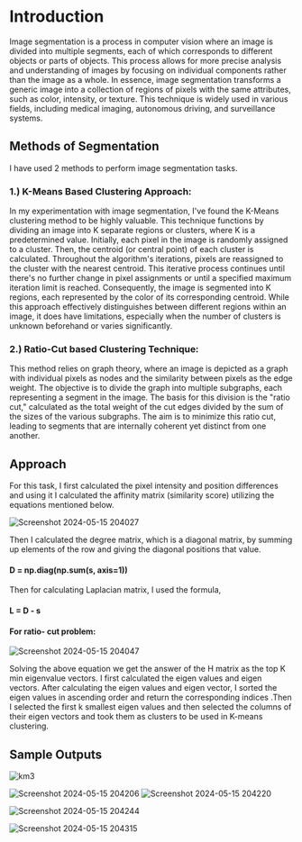 # Introduction
Image segmentation is a process in computer vision where an image is divided into multiple segments, each of which corresponds to different objects or parts of objects. This process allows for more precise analysis and understanding of images by focusing on individual components rather than the image as a whole. In essence, image segmentation transforms a generic image into a collection of regions of pixels with the same attributes, such as color, intensity, or texture. This technique is widely used in various fields, including medical imaging, autonomous driving, and surveillance systems. 
## Methods of Segmentation
I have used 2 methods to perform image segmentation tasks.
### 1.) K-Means Based Clustering Approach:
In my experimentation with image segmentation, I've found the K-Means clustering method to be highly valuable. This technique functions by dividing an image into K separate regions or clusters, where K is a predetermined value.
Initially, each pixel in the image is randomly assigned to a cluster. Then, the centroid (or central point) of each cluster is calculated. Throughout the algorithm's iterations, pixels are reassigned to the cluster with the nearest centroid. This iterative process continues until there's no further change in pixel assignments or until a specified maximum iteration limit is reached.
Consequently, the image is segmented into K regions, each represented by the color of its corresponding centroid. While this approach effectively distinguishes between different regions within an image, it does have limitations, especially when the number of clusters is unknown beforehand or varies significantly.
### 2.) Ratio-Cut based Clustering Technique:
This method relies on graph theory, where an image is depicted as a graph with individual pixels as nodes and the similarity between pixels as the edge weight.
The objective is to divide the graph into multiple subgraphs, each representing a segment in the image. The basis for this division is the "ratio cut," calculated as the total weight of the cut edges divided by the sum of the sizes of the various subgraphs. The aim is to minimize this ratio cut, leading to segments that are internally coherent yet distinct from one another.
## Approach
For this task, I first calculated the pixel intensity and position differences and using it I calculated the affinity matrix (similarity score) utilizing the equations mentioned below.

![Screenshot 2024-05-15 204027](https://github.com/K-Tanishq/Image-Segmentation/assets/169484818/f3ccfa6d-7396-48ee-8acd-8dfbe0463792)

Then I calculated the degree matrix, which is a diagonal matrix, by summing up elements of the row and giving the diagonal positions that value.
#### D = np.diag(np.sum(s, axis=1))
Then for calculating Laplacian matrix, I used the formula,
#### L = D - s
#### For ratio- cut problem:

![Screenshot 2024-05-15 204047](https://github.com/K-Tanishq/Image-Segmentation/assets/169484818/fbd887c0-96d3-42dc-bf51-8c6e2ed603fd)

Solving the above equation we get the answer of the H matrix as the top K min eigenvalue vectors. I first calculated the eigen values and eigen vectors. After calculating the eigen values and eigen vector, I sorted the eigen values in ascending order and return the corresponding indices .Then I selected the first k smallest eigen values and then selected the columns of their eigen vectors and took them as clusters to be used in K-means clustering.

## Sample Outputs
![km3](https://github.com/K-Tanishq/Image-Segmentation/assets/169484818/b7b43a71-15bf-473c-9d3b-2eeabd22f93c)

![Screenshot 2024-05-15 204206](https://github.com/K-Tanishq/Image-Segmentation/assets/169484818/9e42c0ef-f6de-46c5-9955-cd26dd79b5ed)
![Screenshot 2024-05-15 204220](https://github.com/K-Tanishq/Image-Segmentation/assets/169484818/73a1677f-791e-4c07-b8ec-ebf0d0020043)

![Screenshot 2024-05-15 204244](https://github.com/K-Tanishq/Image-Segmentation/assets/169484818/ef3a8cfa-18bb-40ea-ba96-72f2c974ab6d)

![Screenshot 2024-05-15 204315](https://github.com/K-Tanishq/Image-Segmentation/assets/169484818/70a0784c-3598-46ac-aa2d-9c7eb3332783)


